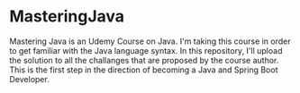 # MasteringJava

Mastering Java is an Udemy Course on Java. 
I'm taking this course in order to get familiar with the Java language syntax.
In this repository, I'll upload the solution to all the challanges that are proposed by the course author.
This is the first step in the direction of becoming a Java and Spring Boot Developer.
